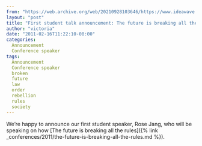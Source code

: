 ```yaml
---
from: "https://web.archive.org/web/20210928103646/https://www.ideawave.ca/first-student-talk-announcement-the-future-is-breaking-all-the-rules/"
layout: "post"
title: "First student talk announcement: The future is breaking all the rules"
author: "victoria"
date: "2011-02-16T11:22:10-08:00"
categories:
  Announcement
  Conference speaker
tags: 
  Announcement
  Conference speaker
  broken
  future
  law
  order
  rebellion
  rules
  society
---
```


We’re happy to announce our first student speaker, Rose Jang, who will be speaking on how [The future is breaking all the rules]({% link _conferences/2011/the-future-is-breaking-all-the-rules.md %}).
